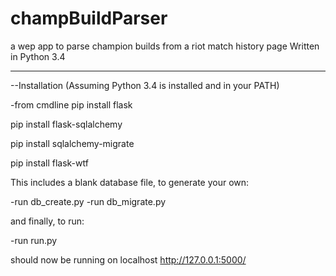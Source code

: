 # champBuildParser
a wep app to parse champion builds from a riot match history page
Written in Python 3.4
  
-------------------------------------------------------------------
--Installation (Assuming Python 3.4 is installed and in your PATH)

-from cmdline
pip install flask

pip install flask-sqlalchemy

pip install sqlalchemy-migrate

pip install flask-wtf

This includes a blank database file, to generate your own:

-run db_create.py
-run db_migrate.py



and finally, to run:

-run run.py

should now be running on localhost http://127.0.0.1:5000/

